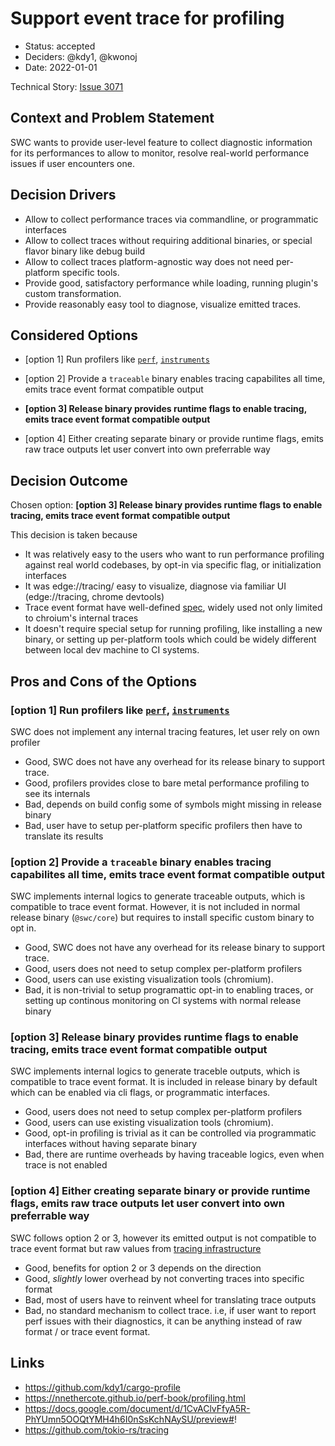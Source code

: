 # Support event trace for profiling

- Status: accepted <!-- optional -->
- Deciders: @kdy1, @kwonoj <!-- optional -->
- Date: 2022-01-01 <!-- optional -->

Technical Story: [Issue 3071](https://github.com/swc-project/swc/issues/3071) <!-- optional -->

## Context and Problem Statement

SWC wants to provide user-level feature to collect diagnostic information for its performances to allow to monitor, resolve real-world performance issues if user encounters one.

## Decision Drivers <!-- optional -->

-   Allow to collect performance traces via commandline, or programmatic interfaces
-   Allow to collect traces without requiring additional binaries, or special flavor binary like debug build
-   Allow to collect traces platform-agnostic way does not need per-platform specific tools.
-   Provide good, satisfactory performance while loading, running plugin's custom transformation.
-   Provide reasonably easy tool to diagnose, visualize emitted traces.

## Considered Options

-   [option 1] Run profilers like [`perf`](https://perf.wiki.kernel.org/index.php/Main_Page), [`instruments`](https://developer.apple.com/forums/tags/instruments)

-   [option 2] Provide a `traceable` binary enables tracing capabilites all time, emits trace event format compatible output

-   **[option 3] Release binary provides runtime flags to enable tracing, emits trace event format compatible output**

-   [option 4] Either creating separate binary or provide runtime flags, emits raw trace outputs let user convert into own preferrable way

## Decision Outcome

Chosen option: **[option 3] Release binary provides runtime flags to enable tracing, emits trace event format compatible output**

This decision is taken because

-   It was relatively easy to the users who want to run performance profiling against real world codebases, by opt-in via specific flag, or initialization interfaces
-   It was edge://tracing/ easy to visualize, diagnose via familiar UI (edge://tracing, chrome devtools)
-   Trace event format have well-defined [spec](https://docs.google.com/document/d/1CvAClvFfyA5R-PhYUmn5OOQtYMH4h6I0nSsKchNAySU/preview#!), widely used not only limited to chroium's internal traces
-   It doesn't require special setup for running profiling, like installing a new binary, or setting up per-platform tools which could be widely different between local dev machine to CI systems.

## Pros and Cons of the Options <!-- optional -->

### [option 1] Run profilers like [`perf`](https://perf.wiki.kernel.org/index.php/Main_Page), [`instruments`](https://developer.apple.com/forums/tags/instruments)

SWC does not implement any internal tracing features, let user rely on own profiler

-   Good, SWC does not have any overhead for its release binary to support trace.
-   Good, profilers provides close to bare metal performance profiling to see its internals
-   Bad, depends on build config some of symbols might missing in release binary
-   Bad, user have to setup per-platform specific profilers then have to translate its results

### [option 2] Provide a `traceable` binary enables tracing capabilites all time, emits trace event format compatible output

SWC implements internal logics to generate traceable outputs, which is compatible to trace event format. However, it is not included in normal release binary (`@swc/core`) but requires to install specific custom binary to opt in.

-   Good, SWC does not have any overhead for its release binary to support trace.
-   Good, users does not need to setup complex per-platform profilers
-   Good, users can use existing visualization tools (chromium).
-   Bad, it is non-trivial to setup programattic opt-in to enabling traces, or setting up continous monitoring on CI systems with normal release binary

### [option 3] Release binary provides runtime flags to enable tracing, emits trace event format compatible output

SWC implements internal logics to generate traceble outputs, which is compatible to trace event format. It is included in release binary by default which can be enabled via cli flags, or programmatic interfaces.

-   Good, users does not need to setup complex per-platform profilers
-   Good, users can use existing visualization tools (chromium).
-   Good, opt-in profiling is trivial as it can be controlled via programmatic interfaces without having separate binary
-   Bad, there are runtime overheads by having traceable logics, even when trace is not enabled

### [option 4] Either creating separate binary or provide runtime flags, emits raw trace outputs let user convert into own preferrable way

SWC follows option 2 or 3, however its emitted output is not compatible to trace event format but raw values from [tracing infrastructure](https://github.com/tokio-rs/tracing)

-   Good, benefits for option 2 or 3 depends on the direction
-   Good, _slightly_ lower overhead by not converting traces into specific format
-   Bad, most of users have to reinvent wheel for translating trace outputs
-   Bad, no standard mechanism to collect trace. i.e, if user want to report perf issues with their diagnostics, it can be anything instead of raw format / or trace event format.

## Links

- https://github.com/kdy1/cargo-profile
- https://nnethercote.github.io/perf-book/profiling.html
- https://docs.google.com/document/d/1CvAClvFfyA5R-PhYUmn5OOQtYMH4h6I0nSsKchNAySU/preview#!
- https://github.com/tokio-rs/tracing
